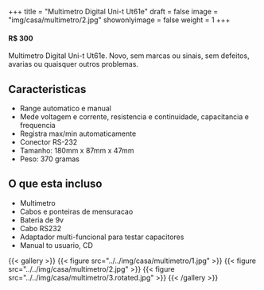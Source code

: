 +++
title = "Multimetro Digital Uni-t Ut61e"
draft = false
image = "img/casa/multimetro/2.jpg"
showonlyimage = false
weight = 1
+++
#### R$ 300

Multimetro Digital Uni-t Ut61e. Novo, sem marcas ou sinais, sem defeitos, avarias ou quaisquer outros problemas.
<!--more-->

## Caracteristicas

- Range automatico e manual
- Mede voltagem e corrente, resistencia e continuidade, capacitancia e frequencia
- Registra max/min automaticamente
- Conector RS-232
- Tamanho: 180mm x 87mm x 47mm
- Peso: 370 gramas

## O que esta incluso

- Multimetro
- Cabos e ponteiras de mensuracao
- Bateria de 9v
- Cabo RS232
- Adaptador multi-funcional para testar capacitores
- Manual to usuario, CD


{{< gallery >}}
{{< figure src="../../img/casa/multimetro/1.jpg" >}}
{{< figure src="../../img/casa/multimetro/2.jpg" >}}
{{< figure src="../../img/casa/multimetro/3.rotated.jpg" >}}
{{< /gallery >}}

